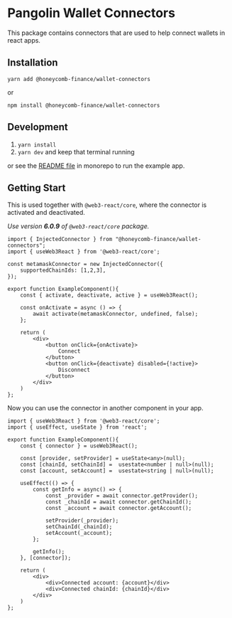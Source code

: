 # Pangolin Wallet Connectors
This package contains connectors that are used to help connect wallets in react apps.

## Installation
`yarn add @honeycomb-finance/wallet-connectors`

or

`npm install @honeycomb-finance/wallet-connectors`

## Development

1. `yarn install`
2. `yarn dev` and keep that terminal running

or see the [README file](/monorepo/README.md) in monorepo to run the example app.

## Getting Start
This is used together with `@web3-react/core`, where the connector is activated and deactivated.

_Use version **6.0.9** of `@web3-react/core` package._

```tsx
import { InjectedConnector } from "@honeycomb-finance/wallet-connectors";
import { useWeb3React } from '@web3-react/core';

const metamaskConnector = new InjectedConnector({
    supportedChainIds: [1,2,3],
});

export function ExampleComponent(){
    const { activate, deactivate, active } = useWeb3React();

    const onActivate = async () => {
        await activate(metamaskConnector, undefined, false); 
    };

    return (
        <div>
            <button onClick={onActivate}>
                Connect
            </button>
            <button onClick={deactivate} disabled={!active}>
                Disconnect
            </button>
        </div>
    )
};
```

Now you can use the connector in another component in your app.

```tsx
import { useWeb3React } from '@web3-react/core';
import { useEffect, useState } from 'react';

export function ExampleComponent(){
    const { connector } = useWeb3React();

    const [provider, setProvider] = useState<any>(null);
    const [chainId, setChainId] =  usestate<number | null>(null);
    const [account, setAccount] =  usestate<string | null>(null);

    useEffect(() => {
        const getInfo = async() => {
            const _provider = await connector.getProvider();
            const _chainId = await connector.getChainId();
            const _account = await connector.getAccount();

            setProvider(_provider);
            setChainId(_chainId);
            setAccount(_account);
        };

        getInfo();
    }, [connector]);

    return (
        <div>
            <div>Connected account: {account}</div>
            <div>Connected chainId: {chainId}</div>
        </div>
    )
};
```